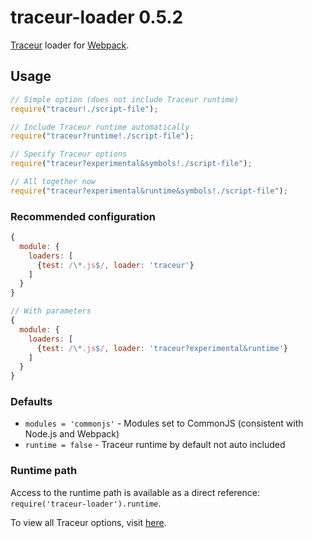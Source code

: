 # traceur-loader 0.5.2
[Traceur](https://github.com/google/traceur-compiler) loader for [Webpack](https://webpack.github.io/).

## Usage
```javascript
// Simple option (does not include Traceur runtime)
require("traceur!./script-file");

// Include Traceur runtime automatically
require("traceur?runtime!./script-file");

// Specify Traceur options
require("traceur?experimental&symbols!./script-file");

// All together now
require("traceur?experimental&runtime&symbols!./script-file");
```

### Recommended configuration
```javascript
{
  module: {
    loaders: [
      {test: /\*.js$/, loader: 'traceur'}
    ]
  }
}

// With parameters
{
  module: {
    loaders: [
      {test: /\*.js$/, loader: 'traceur?experimental&runtime'}
    ]
  }
}
```

### Defaults
- `modules = 'commonjs'` - Modules set to CommonJS (consistent with Node.js and Webpack)
- `runtime = false` - Traceur runtime by default not auto included


### Runtime path
Access to the runtime path is available as a direct reference:
`require('traceur-loader').runtime`.

To view all Traceur options, visit [here](https://github.com/google/traceur-compiler/blob/master/src/Options.js).
